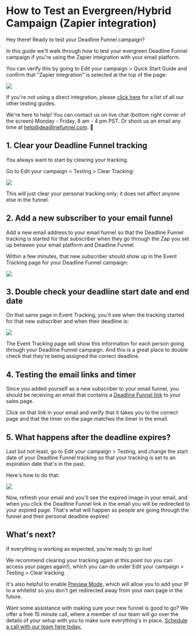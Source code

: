 # How to Test an Evergreen/Hybrid Campaign \(Zapier integration\)

Hey there! Ready to test your Deadline Funnel campaign?

In this guide we'll walk through how to test your evergreen Deadline Funnel campaign if you're using the Zapier integration with your email platform.

You can verify this by going to Edit your campaign &gt; Quick Start Guide and confirm that "Zapier integration" is selected at the top of the page:

![](https://d33v4339jhl8k0.cloudfront.net/docs/assets/53974d6ce4b0c76107b109d1/images/5dfd13af2c7d3a7e9ae563a4/file-Uey9ySPWGA.png)

If you're not using a direct integration, please [click here](https://documentation.deadlinefunnel.com/article/660-how-to-test-your-deadline-funnel) for a list of all our other testing guides.

We're here to help! You can contact us on live chat \(bottom right corner of the screen\) Monday - Friday, 8 am - 4 pm PST. Or shoot us an email any time at help@deadlinefunnel.com. 🙂

## 1. Clear your Deadline Funnel tracking

You always want to start by clearing your tracking.

Go to Edit your campaign &gt; Testing &gt; Clear Tracking:

![](https://d33v4339jhl8k0.cloudfront.net/docs/assets/53974d6ce4b0c76107b109d1/images/5c50afe32c7d3a66e32dc563/file-0GNyqKRfkL.png)

This will just clear your personal tracking only; it does not affect anyone else in the funnel.

## 2. Add a new subscriber to your email funnel

Add a new email address to your email funnel so that the Deadline Funnel tracking is started for that subscriber when they go through the Zap you set up between your email platform and Deadline Funnel.

Within a few minutes, that new subscriber should show up in the Event Tracking page for your Deadline Funnel campaign:

![](https://d33v4339jhl8k0.cloudfront.net/docs/assets/53974d6ce4b0c76107b109d1/images/5c5205b12c7d3a66e32dd3aa/file-ZKfex38Nkz.png)

## 3. Double check your deadline start date and end date

On that same page in Event Tracking, you'll see when the tracking started for that new subscriber and when their deadline is:

![](https://d33v4339jhl8k0.cloudfront.net/docs/assets/53974d6ce4b0c76107b109d1/images/5c520614042863543ccc67d2/file-tu8aC6aL7o.png)

The Event Tracking page will show this information for each person going through your Deadline Funnel campaign. And this is a great place to double check that they're being assigned the correct deadline.

## 4. Testing the email links and timer

Since you added yourself as a new subscriber to your email funnel, you should be receiving an email that contains a [Deadline Funnel link](https://documentation.deadlinefunnel.com/article/16-expiring-links) to your sales page.

Click on that link in your email and verify that it takes you to the correct page and that the timer on the page matches the timer in the email.

## 5. What happens after the deadline expires?

Last but not least, go to Edit your campaign &gt; Testing, and change the start date of your Deadline Funnel tracking so that your tracking is set to an expiration date that's in the past.

Here's how to do that:

![](https://d33v4339jhl8k0.cloudfront.net/docs/assets/53974d6ce4b0c76107b109d1/images/5c5234ea042863543ccc69e6/file-UTEnwrJmch.gif)

Now, refresh your email and you'll see the expired image in your email, and when you click the Deadline Funnel link in the email you will be redirected to your expired page. That's what will happen as people are going through the funnel and their personal deadline expires!

## What's next?

If everything is working as expected, you're ready to go live!

We recommend clearing your tracking again at this point \(so you can access your pages again!\), which you can do under Edit your campaign &gt; Testing &gt; Clear tracking.

It's also helpful to enable [Preview Mode](https://documentation.deadlinefunnel.com/article/544-preview-mode), which will allow you to add your IP to a whitelist so you don't get redirected away from your own page in the future.

Want some assistance with making sure your new funnel is good to go? We offer a free 15 minute call, where a member of our team will go over the details of your setup with you to make sure everything's in place. [Schedule a call with our team here today.](https://deadlinefunnel.com/schedule)

